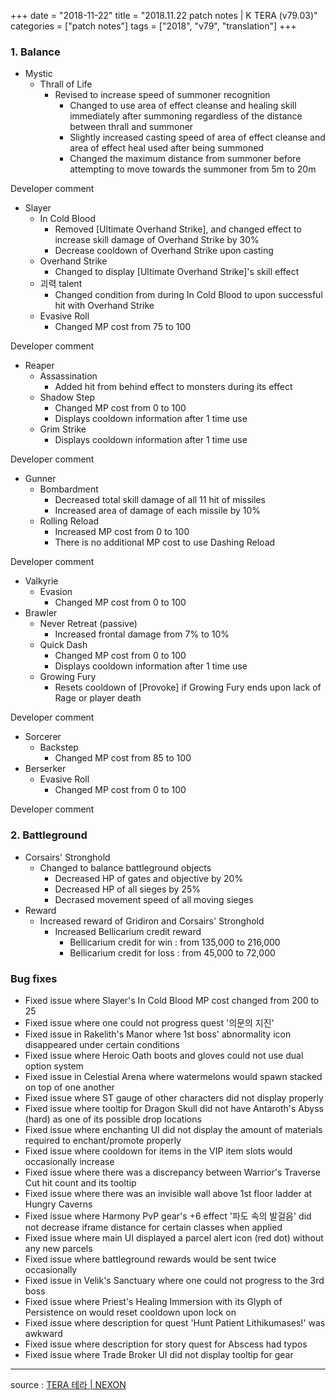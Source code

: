 +++
date = "2018-11-22"
title = "2018.11.22 patch notes | K TERA (v79.03)"
categories = ["patch notes"]
tags = ["2018", "v79", "translation"]
+++

### 1. Balance
- Mystic
  - Thrall of Life
    - Revised to increase speed of summoner recognition
      - Changed to use area of effect cleanse and healing skill immediately after summoning regardless of the distance between thrall and summoner
      - Slightly increased casting speed of area of effect cleanse and area of effect heal used after being summoned
      - Changed the maximum distance from summoner before attempting to move towards the summoner from 5m to 20m

Developer comment

- Slayer
  - In Cold Blood
    - Removed [Ultimate Overhand Strike], and changed effect to increase skill damage of Overhand Strike by 30%
    - Decrease cooldown of Overhand Strike upon casting
  - Overhand Strike
    - Changed to display [Ultimate Overhand Strike]'s skill effect
  - 괴력 talent
    - Changed condition from during In Cold Blood to upon successful hit with Overhand Strike
  - Evasive Roll
    - Changed MP cost from 75 to 100

Developer comment

- Reaper
  - Assassination
    - Added hit from behind effect to monsters during its effect
  - Shadow Step
    - Changed MP cost from 0 to 100
    - Displays cooldown information after 1 time use
  - Grim Strike
    - Displays cooldown information after 1 time use

Developer comment

- Gunner
  - Bombardment
    - Decreased total skill damage of all 11 hit of missiles
    - Increased area of damage of each missile by 10%
  - Rolling Reload
    - Increased MP cost from 0 to 100
    - There is no additional MP cost to use Dashing Reload

Developer comment

- Valkyrie
  - Evasion
    - Changed MP cost from 0 to 100
- Brawler
  - Never Retreat (passive)
    - Increased frontal damage from 7% to 10%
  - Quick Dash
    - Changed MP cost from 0 to 100
    - Displays cooldown information after 1 time use
  - Growing Fury
    - Resets cooldown of [Provoke] if Growing Fury ends upon lack of Rage or player death

Developer comment

- Sorcerer
  - Backstep
    - Changed MP cost from 85 to 100
- Berserker
  - Evasive Roll
    - Changed MP cost from 0 to 100

Developer comment

### 2. Battleground
- Corsairs' Stronghold
  - Changed to balance battleground objects
    - Decreased HP of gates and objective by 20%
    - Decreased HP of all sieges by 25%
    - Decrased movement speed of all moving sieges
- Reward
  - Increased reward of Gridiron and Corsairs' Stronghold
    - Increased Bellicarium credit reward
      - Bellicarium credit for win : from 135,000 to 216,000
      - Bellicarium credit for loss : from 45,000 to 72,000

### Bug fixes
- Fixed issue where Slayer's In Cold Blood MP cost changed from 200 to 25
- Fixed issue where one could not progress quest '의문의 지진'
- Fixed issue in Rakelith's Manor where 1st boss' abnormality icon disappeared under certain conditions
- Fixed issue where Heroic Oath boots and gloves could not use dual option system
- Fixed issue in Celestial Arena where watermelons would spawn stacked on top of one another
- Fixed issue where ST gauge of other characters did not display properly
- Fixed issue where tooltip for Dragon Skull did not have Antaroth's Abyss (hard) as one of its possible drop locations
- Fixed issue where enchanting UI did not display the amount of materials required to enchant/promote properly
- Fixed issue where cooldown for items in the VIP item slots would occasionally increase
- Fixed issue where there was a discrepancy between Warrior's Traverse Cut hit count and its tooltip
- Fixed issue where there was an invisible wall above 1st floor ladder at Hungry Caverns
- Fixed issue where Harmony PvP gear's +6 effect '파도 속의 발걸음' did not decrease iframe distance for certain classes when applied
- Fixed issue where main UI displayed a parcel alert icon (red dot) without any new parcels
- Fixed issue where battleground rewards would be sent twice occasionally
- Fixed issue in Velik's Sanctuary where one could not progress to the 3rd boss
- Fixed issue where Priest's Healing Immersion with its Glyph of Persistence on would reset cooldown upon lock on
- Fixed issue where description for quest 'Hunt Patient Lithikumases!' was awkward
- Fixed issue where description for story quest for Abscess had typos
- Fixed issue where Trade Broker UI did not display tooltip for gear

----

source : [TERA 테라 | NEXON](http://tera.nexon.com/news/update/view.aspx?n4articlesn=366)
